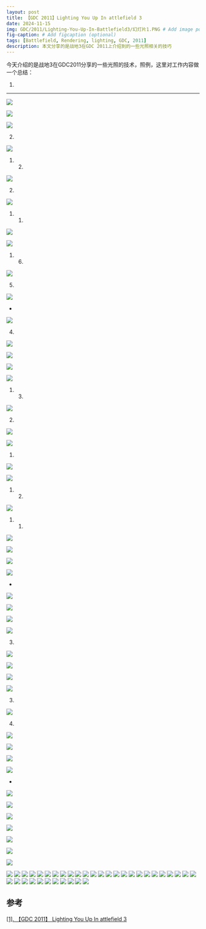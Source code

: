 ```yaml
---
layout: post
title: 【GDC 2011】Lighting You Up In attlefield 3
date: 2024-11-15
img: GDC/2011/Lighting-You-Up-In-Battlefield3/幻灯片1.PNG # Add image post (optional)
fig-caption: # Add figcaption (optional)
tags: [Battlefield, Rendering, lighting, GDC, 2011]
description: 本文分享的是战地3在GDC 2011上介绍到的一些光照相关的技巧
---
```

今天介绍的是战地3在GDC2011分享的一些光照的技术，照例，这里对工作内容做一个总结：

1. 

---

![](https://gerigory.github.io/assets/img/GDC/2011/Lighting-You-Up-In-Battlefield3/幻灯片2.PNG)



![](https://gerigory.github.io/assets/img/GDC/2011/Lighting-You-Up-In-Battlefield3/幻灯片3.PNG)



![](https://gerigory.github.io/assets/img/GDC/2011/Lighting-You-Up-In-Battlefield3/幻灯片4.PNG)

2. 

![](https://gerigory.github.io/assets/img/GDC/2011/Lighting-You-Up-In-Battlefield3/幻灯片5.PNG)

1. 2. 

![](https://gerigory.github.io/assets/img/GDC/2011/Lighting-You-Up-In-Battlefield3/幻灯片6.PNG)

2. 

![](https://gerigory.github.io/assets/img/GDC/2011/Lighting-You-Up-In-Battlefield3/幻灯片7.PNG)

1. 1. 

![](https://gerigory.github.io/assets/img/GDC/2011/Lighting-You-Up-In-Battlefield3/幻灯片8.PNG)



![](https://gerigory.github.io/assets/img/GDC/2011/Lighting-You-Up-In-Battlefield3/幻灯片9.PNG)

1. 6. 

![](https://gerigory.github.io/assets/img/GDC/2011/Lighting-You-Up-In-Battlefield3/幻灯片10.PNG)

5. 

![](https://gerigory.github.io/assets/img/GDC/2011/Lighting-You-Up-In-Battlefield3/幻灯片11.PNG)

- 

![](https://gerigory.github.io/assets/img/GDC/2011/Lighting-You-Up-In-Battlefield3/幻灯片12.PNG)

4. 

![](https://gerigory.github.io/assets/img/GDC/2011/Lighting-You-Up-In-Battlefield3/幻灯片13.PNG)

![](https://gerigory.github.io/assets/img/GDC/2011/Lighting-You-Up-In-Battlefield3/幻灯片14.PNG)



![](https://gerigory.github.io/assets/img/GDC/2011/Lighting-You-Up-In-Battlefield3/幻灯片15.PNG)



![](https://gerigory.github.io/assets/img/GDC/2011/Lighting-You-Up-In-Battlefield3/幻灯片16.PNG)

1. 3. 

![](https://gerigory.github.io/assets/img/GDC/2011/Lighting-You-Up-In-Battlefield3/幻灯片17.PNG)

2. 

![](https://gerigory.github.io/assets/img/GDC/2011/Lighting-You-Up-In-Battlefield3/幻灯片18.PNG)

![](https://gerigory.github.io/assets/img/GDC/2011/Lighting-You-Up-In-Battlefield3/幻灯片19.PNG)

1. 

![](https://gerigory.github.io/assets/img/GDC/2011/Lighting-You-Up-In-Battlefield3/幻灯片20.PNG)

![](https://gerigory.github.io/assets/img/GDC/2011/Lighting-You-Up-In-Battlefield3/幻灯片21.PNG)

1. 2. 

![](https://gerigory.github.io/assets/img/GDC/2011/Lighting-You-Up-In-Battlefield3/幻灯片22.PNG)

1. 1. 

![](https://gerigory.github.io/assets/img/GDC/2011/Lighting-You-Up-In-Battlefield3/幻灯片23.PNG)



![](https://gerigory.github.io/assets/img/GDC/2011/Lighting-You-Up-In-Battlefield3/幻灯片24.PNG)

![](https://gerigory.github.io/assets/img/GDC/2011/Lighting-You-Up-In-Battlefield3/幻灯片25.PNG)



![](https://gerigory.github.io/assets/img/GDC/2011/Lighting-You-Up-In-Battlefield3/幻灯片26.PNG)

- 

![](https://gerigory.github.io/assets/img/GDC/2011/Lighting-You-Up-In-Battlefield3/幻灯片27.PNG)

![](https://gerigory.github.io/assets/img/GDC/2011/Lighting-You-Up-In-Battlefield3/幻灯片28.PNG)



![](https://gerigory.github.io/assets/img/GDC/2011/Lighting-You-Up-In-Battlefield3/幻灯片29.PNG)



![](https://gerigory.github.io/assets/img/GDC/2011/Lighting-You-Up-In-Battlefield3/幻灯片30.PNG)

3. 

![](https://gerigory.github.io/assets/img/GDC/2011/Lighting-You-Up-In-Battlefield3/幻灯片31.PNG)

![](https://gerigory.github.io/assets/img/GDC/2011/Lighting-You-Up-In-Battlefield3/幻灯片32.PNG)



![](https://gerigory.github.io/assets/img/GDC/2011/Lighting-You-Up-In-Battlefield3/幻灯片33.PNG)



![](https://gerigory.github.io/assets/img/GDC/2011/Lighting-You-Up-In-Battlefield3/幻灯片34.PNG)

3. 

![](https://gerigory.github.io/assets/img/GDC/2011/Lighting-You-Up-In-Battlefield3/幻灯片35.PNG)

4. 

![](https://gerigory.github.io/assets/img/GDC/2011/Lighting-You-Up-In-Battlefield3/幻灯片36.PNG)



![](https://gerigory.github.io/assets/img/GDC/2011/Lighting-You-Up-In-Battlefield3/幻灯片37.PNG)

 

![](https://gerigory.github.io/assets/img/GDC/2011/Lighting-You-Up-In-Battlefield3/幻灯片38.PNG)

![](https://gerigory.github.io/assets/img/GDC/2011/Lighting-You-Up-In-Battlefield3/幻灯片39.PNG)

- 

![](https://gerigory.github.io/assets/img/GDC/2011/Lighting-You-Up-In-Battlefield3/幻灯片40.PNG)

![](https://gerigory.github.io/assets/img/GDC/2011/Lighting-You-Up-In-Battlefield3/幻灯片41.PNG)

![](https://gerigory.github.io/assets/img/GDC/2011/Lighting-You-Up-In-Battlefield3/幻灯片42.PNG)

![](https://gerigory.github.io/assets/img/GDC/2011/Lighting-You-Up-In-Battlefield3/幻灯片43.PNG)

![](https://gerigory.github.io/assets/img/GDC/2011/Lighting-You-Up-In-Battlefield3/幻灯片44.PNG)

![](https://gerigory.github.io/assets/img/GDC/2011/Lighting-You-Up-In-Battlefield3/幻灯片45.PNG)



![](https://gerigory.github.io/assets/img/GDC/2011/Lighting-You-Up-In-Battlefield3/幻灯片46.PNG)

![](https://gerigory.github.io/assets/img/GDC/2011/Lighting-You-Up-In-Battlefield3/幻灯片47.PNG)
![](https://gerigory.github.io/assets/img/GDC/2011/Lighting-You-Up-In-Battlefield3/幻灯片48.PNG)
![](https://gerigory.github.io/assets/img/GDC/2011/Lighting-You-Up-In-Battlefield3/幻灯片49.PNG)
![](https://gerigory.github.io/assets/img/GDC/2011/Lighting-You-Up-In-Battlefield3/幻灯片50.PNG)
![](https://gerigory.github.io/assets/img/GDC/2011/Lighting-You-Up-In-Battlefield3/幻灯片51.PNG)
![](https://gerigory.github.io/assets/img/GDC/2011/Lighting-You-Up-In-Battlefield3/幻灯片52.PNG)
![](https://gerigory.github.io/assets/img/GDC/2011/Lighting-You-Up-In-Battlefield3/幻灯片53.PNG)
![](https://gerigory.github.io/assets/img/GDC/2011/Lighting-You-Up-In-Battlefield3/幻灯片54.PNG)
![](https://gerigory.github.io/assets/img/GDC/2011/Lighting-You-Up-In-Battlefield3/幻灯片55.PNG)
![](https://gerigory.github.io/assets/img/GDC/2011/Lighting-You-Up-In-Battlefield3/幻灯片56.PNG)
![](https://gerigory.github.io/assets/img/GDC/2011/Lighting-You-Up-In-Battlefield3/幻灯片57.PNG)
![](https://gerigory.github.io/assets/img/GDC/2011/Lighting-You-Up-In-Battlefield3/幻灯片58.PNG)
![](https://gerigory.github.io/assets/img/GDC/2011/Lighting-You-Up-In-Battlefield3/幻灯片59.PNG)
![](https://gerigory.github.io/assets/img/GDC/2011/Lighting-You-Up-In-Battlefield3/幻灯片60.PNG)
![](https://gerigory.github.io/assets/img/GDC/2011/Lighting-You-Up-In-Battlefield3/幻灯片61.PNG)
![](https://gerigory.github.io/assets/img/GDC/2011/Lighting-You-Up-In-Battlefield3/幻灯片62.PNG)
![](https://gerigory.github.io/assets/img/GDC/2011/Lighting-You-Up-In-Battlefield3/幻灯片63.PNG)
![](https://gerigory.github.io/assets/img/GDC/2011/Lighting-You-Up-In-Battlefield3/幻灯片64.PNG)
![](https://gerigory.github.io/assets/img/GDC/2011/Lighting-You-Up-In-Battlefield3/幻灯片65.PNG)
![](https://gerigory.github.io/assets/img/GDC/2011/Lighting-You-Up-In-Battlefield3/幻灯片66.PNG)
![](https://gerigory.github.io/assets/img/GDC/2011/Lighting-You-Up-In-Battlefield3/幻灯片67.PNG)
![](https://gerigory.github.io/assets/img/GDC/2011/Lighting-You-Up-In-Battlefield3/幻灯片68.PNG)
![](https://gerigory.github.io/assets/img/GDC/2011/Lighting-You-Up-In-Battlefield3/幻灯片69.PNG)
![](https://gerigory.github.io/assets/img/GDC/2011/Lighting-You-Up-In-Battlefield3/幻灯片70.PNG)
![](https://gerigory.github.io/assets/img/GDC/2011/Lighting-You-Up-In-Battlefield3/幻灯片71.PNG)
![](https://gerigory.github.io/assets/img/GDC/2011/Lighting-You-Up-In-Battlefield3/幻灯片72.PNG)
![](https://gerigory.github.io/assets/img/GDC/2011/Lighting-You-Up-In-Battlefield3/幻灯片73.PNG)
![](https://gerigory.github.io/assets/img/GDC/2011/Lighting-You-Up-In-Battlefield3/幻灯片74.PNG)
![](https://gerigory.github.io/assets/img/GDC/2011/Lighting-You-Up-In-Battlefield3/幻灯片75.PNG)
![](https://gerigory.github.io/assets/img/GDC/2011/Lighting-You-Up-In-Battlefield3/幻灯片76.PNG)
![](https://gerigory.github.io/assets/img/GDC/2011/Lighting-You-Up-In-Battlefield3/幻灯片77.PNG)
![](https://gerigory.github.io/assets/img/GDC/2011/Lighting-You-Up-In-Battlefield3/幻灯片78.PNG)
![](https://gerigory.github.io/assets/img/GDC/2011/Lighting-You-Up-In-Battlefield3/幻灯片79.PNG)
![](https://gerigory.github.io/assets/img/GDC/2011/Lighting-You-Up-In-Battlefield3/幻灯片80.PNG)
![](https://gerigory.github.io/assets/img/GDC/2011/Lighting-You-Up-In-Battlefield3/幻灯片81.PNG)
![](https://gerigory.github.io/assets/img/GDC/2011/Lighting-You-Up-In-Battlefield3/幻灯片82.PNG)

## 参考

[[1]. 【GDC 2011】 Lighting You Up In attlefield 3](https://media.contentapi.ea.com/content/dam/eacom/frostbite/files/gdc11-lightingyouupinbattlefield3.pdf)

